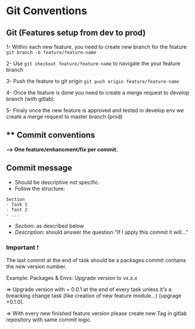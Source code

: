 # Git Conventions

## Git (Features setup from dev to prod)

1- Within each new feature, you need to create new branch for the feature  ``` git branch -b feature/feature-name ```

2- Use ``` git checkout feature/feature-name ``` to navigate the your feature branch

3- Push the feature to git origin ```git push origin feature/feature-name```

4- Once the feature is done you need to create a merge request to develop branch (with gitlab).

5- Finaly once the new feature is approved and tested in develop env we create a merge request to master branch (prod)

## ** Commit conventions

**--> One feature/enhancment/fix per commit.**

## Commit message
- Should be descriptive not specific.
- Follow the structure: 
```
Section
- Task 1
- Tast 2
- ...
```
- _Section:_ as described below
- _Description:_ should answer the question "If I apply this commit it will..."


### Important !

The last commit at the end of task should be a packages commit contains the new version number.

Example: Packages & Envs: Upgrade version to vx.x.x

=> Upgrade version with + 0.0.1 at the end of every task unless it's a breacking change task (like creation of new feature module...) (upgrage +0.1.0).

=> With every new finished feature version please create new Tag in gitlab repository with same commit logic.
